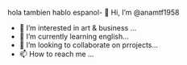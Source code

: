 hola tambien hablo espanol- 👋 Hi, I’m @anamtf1958
- 👀 I’m interested in art & business ...
- 🌱 I’m currently learning english...
- 💞️ I’m looking to collaborate on prrojects...
- 📫 How to reach me ...

<!---
anamtf1958/anamtf1958 is a ✨ special ✨ repository because its `README.md` (this file) appears on your GitHub profile.
You can click the Preview link to take a look at your changes.
--->
